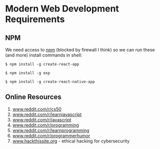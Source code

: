 # Modern Web Development Requirements

## NPM

We need access to [npm](https://www.npmjs.com/) (blocked by firewall I think) so we can run these (and more) install commands in shell:

`$ npm install -g create-react-app`

`$ npm install -g exp`

`$ npm install -g create-react-native-app`

## Online Resources

1. www.reddit.com/r/cs50
1. www.reddit.com/r/learnjavascript
1. www.reddit.com/r/javascript
1. www.reddit.com/r/programming
1. www.reddit.com/r/learnprogramming
1. www.reddit.com/r/programmerhumor
1. www.hackthissite.org - ethical hacking for cybersecurity